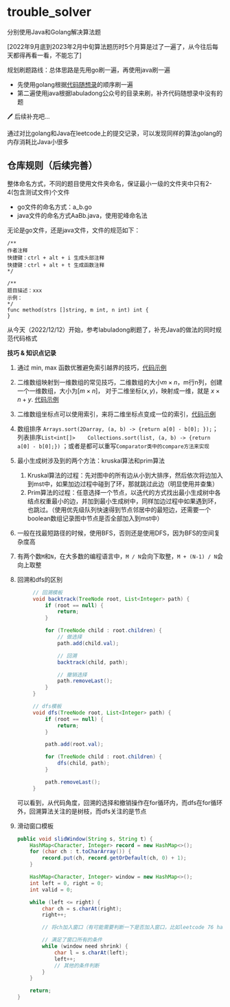 # trouble_solver
分别使用Java和Golang解决算法题

[2022年9月底到2023年2月中旬算法题历时5个月算是过了一遍了，从今往后每天都得再看一看，不能忘了]


规划刷题路线：总体思路是先用go刷一遍，再使用java刷一遍

- 先使用golang根据[代码随想录](https://programmercarl.com/)的顺序刷一遍
- 第二遍使用java根据labuladong公众号的目录来刷，补齐代码随想录中没有的题

🖊 后续补充吧...

通过对比golang和Java在leetcode上的提交记录，可以发现同样的算法golang的内存消耗比Java小很多

## 仓库规则（后续完善）

整体命名方式，不同的题目使用文件夹命名，保证最小一级的文件夹中只有2-4(包含测试文件)个文件

- go文件的命名方式：a_b.go
- java文件的命名方式AaBb.java，使用驼峰命名法

无论是go文件，还是java文件，文件的规范如下：
```
/**
作者注释
快捷键：ctrl + alt + i 生成头部注释
快捷键：ctrl + alt + t 生成函数注释
*/

/**
题目描述：xxx
示例：
*/
func method(strs []string, m int, n int) int {
}
```

从今天（2022/12/12）开始，参考labuladong刷题了，补充Java的做法的同时规范代码格式

**技巧 & 知识点记录**
1. 通过 min, max 函数优雅避免索引越界的技巧，[代码示例](array/prefix_sum/matrix_block_sum/matrix_block_sum.go)
2. 二维数组映射到一维数组的常见技巧，二维数组的大小$m \times n$，m行n列，创建一个一维数组，大小为$[ m \times n ]$，
   对于二维坐标$(x,y)$，映射成一维，就是 $x \times n + y$. [代码示例](graph/union_find/application/SurroundedRegions.java)
3. 二维数组坐标点可以使用索引，来将二维坐标点变成一位的索引，[代码示例](graph/minimun_spanning_tree/kruskal/Leetcode1584.java)  
4. 数组排序 `Arrays.sort(2Darray, (a, b) -> {return a[0] - b[0]; });`；列表排序`List<int[]>    Collections.sort(list, (a, b) -> {return a[0] - b[0];})` ；或者是都可以重写`Comparator类中的compare方法来实现`
5. 最小生成树涉及到的两个方法：kruskal算法和prim算法
   1. Kruskal算法的过程：先对图中的所有边从小到大排序，然后依次将边加入到mst中，如果加边过程中碰到了环，那就跳过此边（明显使用并查集）
   2. Prim算法的过程：任意选择一个节点，以迭代的方式找出最小生成树中各结点权重最小的边，并加到最小生成树中，同样加边过程中如果遇到环，也跳过。（使用优先级队列快速得到节点邻居中的最短边，还需要一个boolean数组记录图中节点是否全部加入到mst中）
6. 一般在找最短路径的时候，使用BFS，否则还是使用DFS，因为BFS的空间复杂度高
7. 有两个数`M`和`N`，在大多数的编程语言中，`M / N`会向下取整，`M + (N-1) / N`会向上取整
8. 回溯和dfs的区别
   ```java
        // 回溯模板
        void backtrack(TreeNode root, List<Integer> path) {
            if (root == null) {
                return;
            }

            for (TreeNode child : root.children) {
                // 做选择
                path.add(child.val);

                // 回溯
                backtrack(child, path);

                // 撤销选择
                path.removeLast();
            }
        }

        // dfs模板
        void dfs(TreeNode root, List<Integer> path) {
            if (root == null) {
                return;
            }

            path.add(root.val);

            for (TreeNode child : root.children) {
                dfs(child, path);
            }

            path.removeLast();
        }
   ```
   可以看到，从代码角度，回溯的选择和撤销操作在for循环内，而dfs在for循环外，回溯算法关注的是树枝，而dfs关注的是节点

9.  滑动窗口模板
    ```java
    public void slidWindow(String s, String t) {
        HashMap<Character, Integer> record = new HashMap<>();
        for (char ch : t.toCharArray()) {
            record.put(ch, record.getOrDefault(ch, 0) + 1);
        }

        HashMap<Character, Integer> window = new HashMap<>();
        int left = 0, right = 0;
        int valid = 0;

        while (left <= right) {
            char ch = s.charAt(right);
            right++;

            // 将ch加入窗口（有可能需要判断一下是否加入窗口，比如leetcode 76 hard 最小覆盖字串和leetcode438 middle 找到字符串中所有字母异位词）

            // 满足了窗口所有的条件
            while (window need shrink) {
                char l = s.charAt(left);
                left++;
                // 其他的条件判断
            }
        }

        return;
    }
    ```